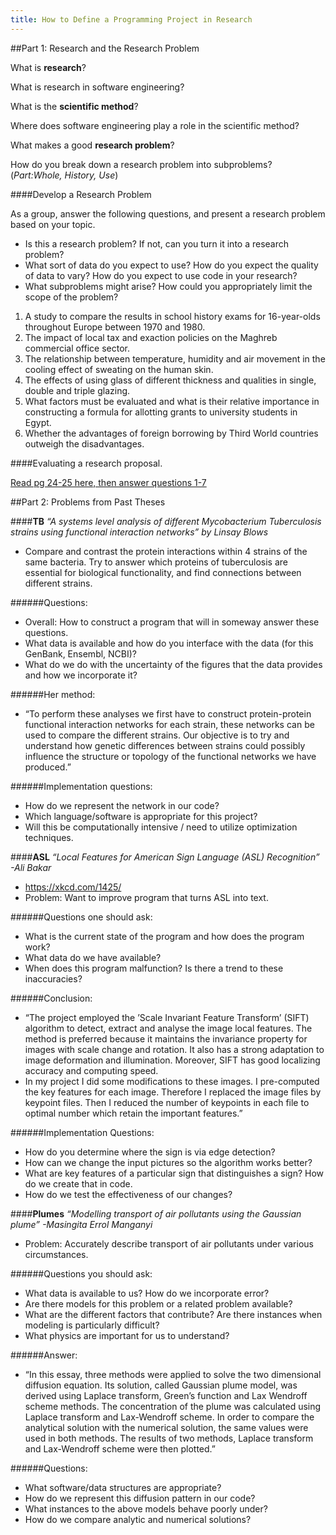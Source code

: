 ```yaml
---
title: How to Define a Programming Project in Research
---
```


##Part 1: Research and the Research Problem

What is **research**?  

What is research in software engineering?

What is the **scientific method**?  

Where does software engineering play a role in the scientific method?

What makes a good **research problem**?

How do you break down a research problem into subproblems? (*Part:Whole, History, Use*)

####Develop a Research Problem

As a group, answer the following questions, and present a research problem based on your topic.

* Is this a research problem?  If not, can you turn it into a research problem?  
* What sort of data do you expect to use?  How do you expect the quality of data to vary?  How do you expect to use code in your research?
* What subproblems might arise?  How could you appropriately limit the scope of the problem?

1. A study to compare the results in school history exams for 16-year-olds throughout Europe between 1970 and 1980.
2. The impact of local tax and exaction policies on the Maghreb commercial office sector.
3. The relationship between temperature, humidity and air movement in the cooling effect of sweating on the human skin.
4. The effects of using glass of different thickness and qualities in single, double and triple glazing.
5. What factors must be evaluated and what is their relative importance in constructing a formula for allotting grants to university students in Egypt.
6. Whether the advantages of foreign borrowing by Third World countries outweigh the disadvantages.

####Evaluating a research proposal.  

[Read pg 24-25 here, then answer questions 1-7](https://www.nyu.edu/classes/bkg/methods/010072.pdf)


##Part 2: Problems from Past Theses

####**TB**
*“A systems level analysis of different Mycobacterium Tuberculosis strains using functional interaction networks” by Linsay Blows*
 - Compare and contrast the protein interactions within 4 strains of the same bacteria. Try to answer which proteins of tuberculosis are essential for biological functionality, and find connections between different strains.
 
######Questions:
- Overall: How to construct a program that will in someway answer these questions.
- What data is available and how do you interface with the data (for this GenBank, Ensembl, NCBI)?
- What do we do with the uncertainty of the figures that the data provides and how we incorporate it?
 
######Her method:
- “To perform these analyses we first have to construct protein-protein functional interaction networks for each strain, these networks can be used to compare the different strains. Our objective is to try and understand how genetic differences between strains could possibly influence the structure or topology of the functional networks we have produced.”
 
######Implementation questions:
- How do we represent the network in our code?
- Which language/software is appropriate for this project?
- Will this be computationally intensive / need to utilize optimization techniques.
 
####**ASL**
*“Local Features for American Sign Language (ASL) Recognition” -Ali Bakar*
- https://xkcd.com/1425/
- Problem: Want to improve program that turns ASL into text.
 
######Questions one should ask:
- What is the current state of the program and how does the program work?
- What data do we have available?
- When does this program malfunction? Is there a trend to these inaccuracies?
 
######Conclusion:
- “The project employed the ’Scale Invariant Feature Transform’ (SIFT) algorithm to detect, extract and analyse the image local features. The method is preferred because it maintains the invariance property for images with scale change and rotation. It also has a strong adaptation to image deformation and illumination. Moreover, SIFT has good localizing accuracy and computing speed.
- In my project I did some modifications to these images. I pre-computed the key features for each image. Therefore I replaced the image files by keypoint files. Then I reduced the number of keypoints in each file to optimal number which retain the important features.”
 
######Implementation Questions:
- How do you determine where the sign is via edge detection?
- How can we change the input pictures so the algorithm works better?
- What are key features of a particular sign that distinguishes a sign? How do we create that in code.
- How do we test the effectiveness of our changes?
 
####**Plumes**
*“Modelling transport of air pollutants using the Gaussian plume” -Masingita Errol Manganyi*
- Problem: Accurately describe transport of air pollutants under various circumstances.
 
######Questions you should ask:
- What data is available to us? How do we incorporate error?
- Are there models for this problem or a related problem available?
- What are the different factors that contribute?  Are there instances when modeling is particularly difficult?
- What physics are important for us to understand?
 
######Answer: 
- “In this essay, three methods were applied to solve the two dimensional diffusion equation. Its solution, called Gaussian plume model, was derived using Laplace transform, Green’s function and Lax Wendroff scheme methods. The concentration of the plume was calculated using Laplace transform and Lax-Wendroff scheme. In order to compare the analytical solution with the numerical solution, the same values were used in both methods. The results of two methods, Laplace transform and Lax-Wendroff scheme were then plotted.”
 
######Questions:
- What software/data structures are appropriate?
- How do we represent this diffusion pattern in our code?
- What instances to the above models behave poorly under?
- How do we compare analytic and numerical solutions?
